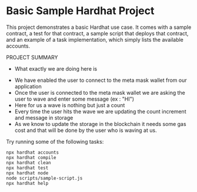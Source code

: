 # Basic Sample Hardhat Project

This project demonstrates a basic Hardhat use case. It comes with a sample contract, a test for that contract, a sample script that deploys that contract, and an example of a task implementation, which simply lists the available accounts.

PROJECT SUMMARY
* What exactly we are doing here is 
- We have enabled the user to connect to the meta mask wallet from our application
- Once the user is connected to the meta mask wallet we are asking the user to wave and enter some message (ex : "HI")
- Here for us a wave is nothing but just a count
- Every time the user hits the wave we are updating the count increment and message in storage
- As we know to update the storage in the blockchain it needs some gas cost and that will be done by the user who is waving at us.

Try running some of the following tasks:

```shell
npx hardhat accounts
npx hardhat compile
npx hardhat clean
npx hardhat test
npx hardhat node
node scripts/sample-script.js
npx hardhat help
```
